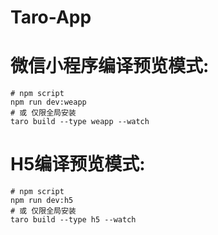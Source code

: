 # Taro-App

# 微信小程序编译预览模式:
```
# npm script
npm run dev:weapp
# 或 仅限全局安装
taro build --type weapp --watch
```
# H5编译预览模式:
```
# npm script
npm run dev:h5
# 或 仅限全局安装
taro build --type h5 --watch
```

